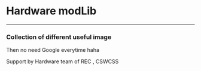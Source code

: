 # Hardware modLib
---
### Collection of different useful image

Then no need Google everytime haha

Support by Hardware team of REC , CSWCSS
